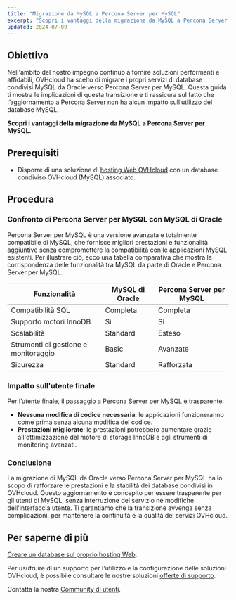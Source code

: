 ```yaml
---
title: "Migrazione da MySQL a Percona Server per MySQL"
excerpt: "Scopri i vantaggi della migrazione da MySQL a Percona Server per MySQL"
updated: 2024-07-09
---
```


## Obiettivo

Nell'ambito del nostro impegno continuo a fornire soluzioni performanti e affidabili, OVHcloud ha scelto di migrare i propri servizi di database condivisi MySQL da Oracle verso Percona Server per MySQL.
Questa guida ti mostra le implicazioni di questa transizione e ti rassicura sul fatto che l’aggiornamento a Percona Server non ha alcun impatto sull’utilizzo del database MySQL.

**Scopri i vantaggi della migrazione da MySQL a Percona Server per MySQL.**

## Prerequisiti

- Disporre di una soluzione di [hosting Web OVHcloud](/links/web/hosting) con un database condiviso OVHcloud (MySQL) associato.

## Procedura

### Confronto di Percona Server per MySQL con MySQL di Oracle

Percona Server per MySQL è una versione avanzata e totalmente compatibile di MySQL, che fornisce migliori prestazioni e funzionalità aggiuntive senza compromettere la compatibilità con le applicazioni MySQL esistenti. Per illustrare ciò, ecco una tabella comparativa che mostra la corrispondenza delle funzionalità tra MySQL da parte di Oracle e Percona Server per MySQL.

|Funzionalità|MySQL di Oracle|Percona Server per MySQL|
|---|---|---| 
|Compatibilità SQL|Completa|Completa|
|Supporto motori InnoDB|Sì|Sì|
|Scalabilità|Standard|Esteso|
|Strumenti di gestione e monitoraggio|Basic|Avanzate|
|Sicurezza|Standard|Rafforzata|

### Impatto sull'utente finale

Per l’utente finale, il passaggio a Percona Server per MySQL è trasparente:

- **Nessuna modifica di codice necessaria**: le applicazioni funzioneranno come prima senza alcuna modifica del codice.
- **Prestazioni migliorate**: le prestazioni potrebbero aumentare grazie all'ottimizzazione del motore di storage InnoDB e agli strumenti di monitoring avanzati.

### Conclusione

La migrazione di MySQL da Oracle verso Percona Server per MySQL ha lo scopo di rafforzare le prestazioni e la stabilità dei database condivisi in OVHcloud. Questo aggiornamento è concepito per essere trasparente per gli utenti di MySQL, senza interruzione del servizio né modifiche dell'interfaccia utente. Ti garantiamo che la transizione avvenga senza complicazioni, per mantenere la continuità e la qualità dei servizi OVHcloud.

## Per saperne di più

[Creare un database sul proprio hosting Web](/pages/web_cloud/web_hosting/sql_create_database).

Per usufruire di un supporto per l'utilizzo e la configurazione delle soluzioni OVHcloud, è possibile consultare le nostre soluzioni [offerte di supporto](/links/support).

Contatta la nostra [Community di utenti](/links/community).
